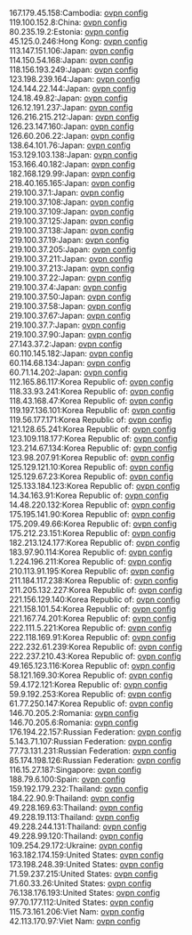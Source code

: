 167.179.45.158:Cambodia: [ovpn config](vpn/167_179_45_158.ovpn)  
119.100.152.8:China: [ovpn config](vpn/119_100_152_8.ovpn)  
80.235.19.2:Estonia: [ovpn config](vpn/80_235_19_2.ovpn)  
45.125.0.246:Hong Kong: [ovpn config](vpn/45_125_0_246.ovpn)  
113.147.151.106:Japan: [ovpn config](vpn/113_147_151_106.ovpn)  
114.150.54.168:Japan: [ovpn config](vpn/114_150_54_168.ovpn)  
118.156.193.249:Japan: [ovpn config](vpn/118_156_193_249.ovpn)  
123.198.239.164:Japan: [ovpn config](vpn/123_198_239_164.ovpn)  
124.144.22.144:Japan: [ovpn config](vpn/124_144_22_144.ovpn)  
124.18.49.82:Japan: [ovpn config](vpn/124_18_49_82.ovpn)  
126.12.191.237:Japan: [ovpn config](vpn/126_12_191_237.ovpn)  
126.216.215.212:Japan: [ovpn config](vpn/126_216_215_212.ovpn)  
126.23.147.160:Japan: [ovpn config](vpn/126_23_147_160.ovpn)  
126.60.206.22:Japan: [ovpn config](vpn/126_60_206_22.ovpn)  
138.64.101.76:Japan: [ovpn config](vpn/138_64_101_76.ovpn)  
153.129.103.138:Japan: [ovpn config](vpn/153_129_103_138.ovpn)  
153.166.40.182:Japan: [ovpn config](vpn/153_166_40_182.ovpn)  
182.168.129.99:Japan: [ovpn config](vpn/182_168_129_99.ovpn)  
218.40.165.165:Japan: [ovpn config](vpn/218_40_165_165.ovpn)  
219.100.37.1:Japan: [ovpn config](vpn/219_100_37_1.ovpn)  
219.100.37.108:Japan: [ovpn config](vpn/219_100_37_108.ovpn)  
219.100.37.109:Japan: [ovpn config](vpn/219_100_37_109.ovpn)  
219.100.37.125:Japan: [ovpn config](vpn/219_100_37_125.ovpn)  
219.100.37.138:Japan: [ovpn config](vpn/219_100_37_138.ovpn)  
219.100.37.19:Japan: [ovpn config](vpn/219_100_37_19.ovpn)  
219.100.37.205:Japan: [ovpn config](vpn/219_100_37_205.ovpn)  
219.100.37.211:Japan: [ovpn config](vpn/219_100_37_211.ovpn)  
219.100.37.213:Japan: [ovpn config](vpn/219_100_37_213.ovpn)  
219.100.37.22:Japan: [ovpn config](vpn/219_100_37_22.ovpn)  
219.100.37.4:Japan: [ovpn config](vpn/219_100_37_4.ovpn)  
219.100.37.50:Japan: [ovpn config](vpn/219_100_37_50.ovpn)  
219.100.37.58:Japan: [ovpn config](vpn/219_100_37_58.ovpn)  
219.100.37.67:Japan: [ovpn config](vpn/219_100_37_67.ovpn)  
219.100.37.7:Japan: [ovpn config](vpn/219_100_37_7.ovpn)  
219.100.37.90:Japan: [ovpn config](vpn/219_100_37_90.ovpn)  
27.143.37.2:Japan: [ovpn config](vpn/27_143_37_2.ovpn)  
60.110.145.182:Japan: [ovpn config](vpn/60_110_145_182.ovpn)  
60.114.68.134:Japan: [ovpn config](vpn/60_114_68_134.ovpn)  
60.71.14.202:Japan: [ovpn config](vpn/60_71_14_202.ovpn)  
112.165.86.117:Korea Republic of: [ovpn config](vpn/112_165_86_117.ovpn)  
118.33.93.241:Korea Republic of: [ovpn config](vpn/118_33_93_241.ovpn)  
118.43.168.47:Korea Republic of: [ovpn config](vpn/118_43_168_47.ovpn)  
119.197.136.101:Korea Republic of: [ovpn config](vpn/119_197_136_101.ovpn)  
119.56.177.171:Korea Republic of: [ovpn config](vpn/119_56_177_171.ovpn)  
121.128.65.241:Korea Republic of: [ovpn config](vpn/121_128_65_241.ovpn)  
123.109.118.177:Korea Republic of: [ovpn config](vpn/123_109_118_177.ovpn)  
123.214.67.134:Korea Republic of: [ovpn config](vpn/123_214_67_134.ovpn)  
123.98.207.91:Korea Republic of: [ovpn config](vpn/123_98_207_91.ovpn)  
125.129.121.10:Korea Republic of: [ovpn config](vpn/125_129_121_10.ovpn)  
125.129.67.23:Korea Republic of: [ovpn config](vpn/125_129_67_23.ovpn)  
125.133.184.123:Korea Republic of: [ovpn config](vpn/125_133_184_123.ovpn)  
14.34.163.91:Korea Republic of: [ovpn config](vpn/14_34_163_91.ovpn)  
14.48.220.132:Korea Republic of: [ovpn config](vpn/14_48_220_132.ovpn)  
175.195.141.90:Korea Republic of: [ovpn config](vpn/175_195_141_90.ovpn)  
175.209.49.66:Korea Republic of: [ovpn config](vpn/175_209_49_66.ovpn)  
175.212.23.151:Korea Republic of: [ovpn config](vpn/175_212_23_151.ovpn)  
182.213.124.177:Korea Republic of: [ovpn config](vpn/182_213_124_177.ovpn)  
183.97.90.114:Korea Republic of: [ovpn config](vpn/183_97_90_114.ovpn)  
1.224.196.211:Korea Republic of: [ovpn config](vpn/1_224_196_211.ovpn)  
210.113.91.195:Korea Republic of: [ovpn config](vpn/210_113_91_195.ovpn)  
211.184.117.238:Korea Republic of: [ovpn config](vpn/211_184_117_238.ovpn)  
211.205.132.227:Korea Republic of: [ovpn config](vpn/211_205_132_227.ovpn)  
221.156.129.140:Korea Republic of: [ovpn config](vpn/221_156_129_140.ovpn)  
221.158.101.54:Korea Republic of: [ovpn config](vpn/221_158_101_54.ovpn)  
221.167.74.201:Korea Republic of: [ovpn config](vpn/221_167_74_201.ovpn)  
222.111.5.221:Korea Republic of: [ovpn config](vpn/222_111_5_221.ovpn)  
222.118.169.91:Korea Republic of: [ovpn config](vpn/222_118_169_91.ovpn)  
222.232.61.239:Korea Republic of: [ovpn config](vpn/222_232_61_239.ovpn)  
222.237.210.43:Korea Republic of: [ovpn config](vpn/222_237_210_43.ovpn)  
49.165.123.116:Korea Republic of: [ovpn config](vpn/49_165_123_116.ovpn)  
58.121.169.30:Korea Republic of: [ovpn config](vpn/58_121_169_30.ovpn)  
59.4.172.121:Korea Republic of: [ovpn config](vpn/59_4_172_121.ovpn)  
59.9.192.253:Korea Republic of: [ovpn config](vpn/59_9_192_253.ovpn)  
61.77.250.147:Korea Republic of: [ovpn config](vpn/61_77_250_147.ovpn)  
146.70.205.2:Romania: [ovpn config](vpn/146_70_205_2.ovpn)  
146.70.205.6:Romania: [ovpn config](vpn/146_70_205_6.ovpn)  
176.194.22.157:Russian Federation: [ovpn config](vpn/176_194_22_157.ovpn)  
5.143.71.107:Russian Federation: [ovpn config](vpn/5_143_71_107.ovpn)  
77.73.131.231:Russian Federation: [ovpn config](vpn/77_73_131_231.ovpn)  
85.174.198.126:Russian Federation: [ovpn config](vpn/85_174_198_126.ovpn)  
116.15.27.187:Singapore: [ovpn config](vpn/116_15_27_187.ovpn)  
188.79.6.100:Spain: [ovpn config](vpn/188_79_6_100.ovpn)  
159.192.179.232:Thailand: [ovpn config](vpn/159_192_179_232.ovpn)  
184.22.90.9:Thailand: [ovpn config](vpn/184_22_90_9.ovpn)  
49.228.169.63:Thailand: [ovpn config](vpn/49_228_169_63.ovpn)  
49.228.19.113:Thailand: [ovpn config](vpn/49_228_19_113.ovpn)  
49.228.244.131:Thailand: [ovpn config](vpn/49_228_244_131.ovpn)  
49.228.99.120:Thailand: [ovpn config](vpn/49_228_99_120.ovpn)  
109.254.29.172:Ukraine: [ovpn config](vpn/109_254_29_172.ovpn)  
163.182.174.159:United States: [ovpn config](vpn/163_182_174_159.ovpn)  
173.198.248.39:United States: [ovpn config](vpn/173_198_248_39.ovpn)  
71.59.237.215:United States: [ovpn config](vpn/71_59_237_215.ovpn)  
71.60.33.26:United States: [ovpn config](vpn/71_60_33_26.ovpn)  
76.138.176.193:United States: [ovpn config](vpn/76_138_176_193.ovpn)  
97.70.177.112:United States: [ovpn config](vpn/97_70_177_112.ovpn)  
115.73.161.206:Viet Nam: [ovpn config](vpn/115_73_161_206.ovpn)  
42.113.170.97:Viet Nam: [ovpn config](vpn/42_113_170_97.ovpn)  
